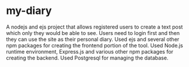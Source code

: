# my-diary
A nodejs and ejs project that allows registered users to create a text post which only they would be able to see. Users need to login first and then they can use the site as their personal diary. Used ejs and several other npm packages for creating the frontend portion of the tool. Used Node.js runtime environment, Express.js and various other npm packages for creating the backend. Used Postgresql for managing the database.
